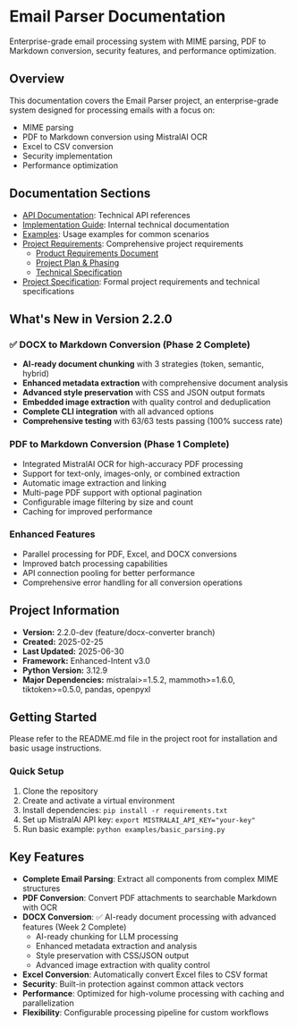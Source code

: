 # Email Parser Documentation

Enterprise-grade email processing system with MIME parsing, PDF to Markdown conversion, security features, and performance optimization.

## Overview

This documentation covers the Email Parser project, an enterprise-grade system designed for processing emails with a focus on:
- MIME parsing
- PDF to Markdown conversion using MistralAI OCR
- Excel to CSV conversion
- Security implementation
- Performance optimization

## Documentation Sections

- [API Documentation](api/index.md): Technical API references
- [Implementation Guide](implementation/index.md): Internal technical documentation
- [Examples](examples/index.md): Usage examples for common scenarios
- [Project Requirements](requirements/): Comprehensive project requirements
  - [Product Requirements Document](requirements/product_requirements_document.md)
  - [Project Plan & Phasing](requirements/project_plan_and_phasing.md)
  - [Technical Specification](requirements/technical_specification_document.md)
- [Project Specification](specs/project_specification.md): Formal project requirements and technical specifications

## What's New in Version 2.2.0

### ✅ DOCX to Markdown Conversion (Phase 2 Complete)
- **AI-ready document chunking** with 3 strategies (token, semantic, hybrid)
- **Enhanced metadata extraction** with comprehensive document analysis
- **Advanced style preservation** with CSS and JSON output formats
- **Embedded image extraction** with quality control and deduplication
- **Complete CLI integration** with all advanced options
- **Comprehensive testing** with 63/63 tests passing (100% success rate)

### PDF to Markdown Conversion (Phase 1 Complete)
- Integrated MistralAI OCR for high-accuracy PDF processing
- Support for text-only, images-only, or combined extraction
- Automatic image extraction and linking
- Multi-page PDF support with optional pagination
- Configurable image filtering by size and count
- Caching for improved performance

### Enhanced Features
- Parallel processing for PDF, Excel, and DOCX conversions
- Improved batch processing capabilities
- API connection pooling for better performance
- Comprehensive error handling for all conversion operations

## Project Information

- **Version:** 2.2.0-dev (feature/docx-converter branch)
- **Created:** 2025-02-25
- **Last Updated:** 2025-06-30
- **Framework:** Enhanced-Intent v3.0
- **Python Version:** 3.12.9
- **Major Dependencies:** mistralai>=1.5.2, mammoth>=1.6.0, tiktoken>=0.5.0, pandas, openpyxl

## Getting Started

Please refer to the README.md file in the project root for installation and basic usage instructions.

### Quick Setup

1. Clone the repository
2. Create and activate a virtual environment
3. Install dependencies: `pip install -r requirements.txt`
4. Set up MistralAI API key: `export MISTRALAI_API_KEY="your-key"`
5. Run basic example: `python examples/basic_parsing.py`

## Key Features

- **Complete Email Parsing**: Extract all components from complex MIME structures
- **PDF Conversion**: Convert PDF attachments to searchable Markdown with OCR
- **DOCX Conversion**: ✅ AI-ready document processing with advanced features (Week 2 Complete)
  - AI-ready chunking for LLM processing
  - Enhanced metadata extraction and analysis
  - Style preservation with CSS/JSON output
  - Advanced image extraction with quality control
- **Excel Conversion**: Automatically convert Excel files to CSV format
- **Security**: Built-in protection against common attack vectors
- **Performance**: Optimized for high-volume processing with caching and parallelization
- **Flexibility**: Configurable processing pipeline for custom workflows